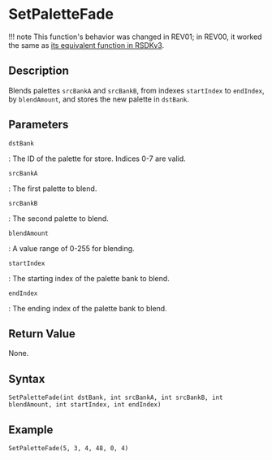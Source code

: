 # SetPaletteFade

!!! note
    This function's behavior was changed in REV01; in REV00, it worked the same as [its equivalent function in RSDKv3](/RSDKv3/RetroScript/Functions/Drawing/SetPaletteFade.md).

## Description
Blends palettes `srcBankA` and `srcBankB`, from indexes `startIndex` to `endIndex`, by `blendAmount`, and stores the new palette in `dstBank`.

## Parameters
`dstBank`

:   The ID of the palette for store. Indices 0-7 are valid.

`srcBankA`

:   The first palette to blend.

`srcBankB`

:   The second palette to blend.

`blendAmount`

:   A value range of 0-255 for blending.

`startIndex`

:   The starting index of the palette bank to blend.

`endIndex`

:   The ending index of the palette bank to blend.

## Return Value
None.

## Syntax
```
SetPaletteFade(int dstBank, int srcBankA, int srcBankB, int blendAmount, int startIndex, int endIndex)
```

## Example
```
SetPaletteFade(5, 3, 4, 48, 0, 4)
```
